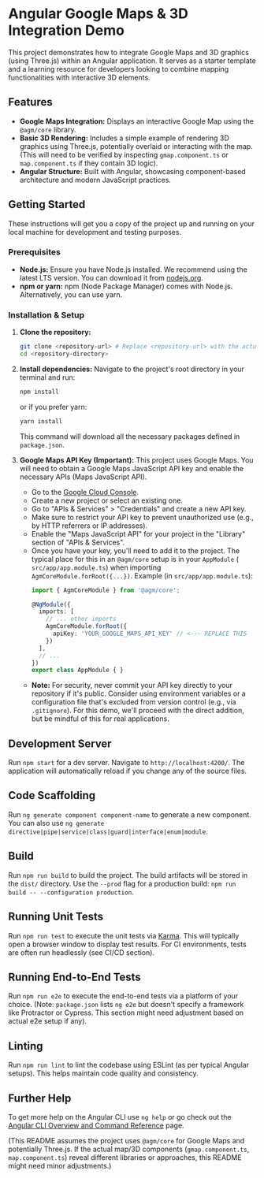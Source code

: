 # Angular Google Maps & 3D Integration Demo

This project demonstrates how to integrate Google Maps and 3D graphics (using Three.js) within an Angular application. It serves as a starter template and a learning resource for developers looking to combine mapping functionalities with interactive 3D elements.

## Features

*   **Google Maps Integration:** Displays an interactive Google Map using the `@agm/core` library.
*   **Basic 3D Rendering:** Includes a simple example of rendering 3D graphics using Three.js, potentially overlaid or interacting with the map. (This will need to be verified by inspecting `gmap.component.ts` or `map.component.ts` if they contain 3D logic).
*   **Angular Structure:** Built with Angular, showcasing component-based architecture and modern JavaScript practices.

## Getting Started

These instructions will get you a copy of the project up and running on your local machine for development and testing purposes.

### Prerequisites

*   **Node.js:** Ensure you have Node.js installed. We recommend using the latest LTS version. You can download it from [nodejs.org](https://nodejs.org/).
*   **npm or yarn:** npm (Node Package Manager) comes with Node.js. Alternatively, you can use yarn.

### Installation & Setup

1.  **Clone the repository:**
    ```bash
    git clone <repository-url> # Replace <repository-url> with the actual URL
    cd <repository-directory>
    ```

2.  **Install dependencies:**
    Navigate to the project's root directory in your terminal and run:
    ```bash
    npm install
    ```
    or if you prefer yarn:
    ```bash
    yarn install
    ```
    This command will download all the necessary packages defined in `package.json`.

3.  **Google Maps API Key (Important):**
    This project uses Google Maps. You will need to obtain a Google Maps JavaScript API key and enable the necessary APIs (Maps JavaScript API).
    *   Go to the [Google Cloud Console](https://console.cloud.google.com/).
    *   Create a new project or select an existing one.
    *   Go to "APIs & Services" > "Credentials" and create a new API key.
    *   Make sure to restrict your API key to prevent unauthorized use (e.g., by HTTP referrers or IP addresses).
    *   Enable the "Maps JavaScript API" for your project in the "Library" section of "APIs & Services".
    *   Once you have your key, you'll need to add it to the project. The typical place for this in an `@agm/core` setup is in your `AppModule` ( `src/app/app.module.ts`) when importing `AgmCoreModule.forRoot({...})`.
        Example (in `src/app/app.module.ts`):
        ```typescript
        import { AgmCoreModule } from '@agm/core';

        @NgModule({
          imports: [
            // ... other imports
            AgmCoreModule.forRoot({
              apiKey: 'YOUR_GOOGLE_MAPS_API_KEY' // <--- REPLACE THIS
            })
          ],
          // ...
        })
        export class AppModule { }
        ```
    *   **Note:** For security, never commit your API key directly to your repository if it's public. Consider using environment variables or a configuration file that's excluded from version control (e.g., via `.gitignore`). For this demo, we'll proceed with the direct addition, but be mindful of this for real applications.

## Development Server

Run `npm start` for a dev server. Navigate to `http://localhost:4200/`. The application will automatically reload if you change any of the source files.

## Code Scaffolding

Run `ng generate component component-name` to generate a new component. You can also use `ng generate directive|pipe|service|class|guard|interface|enum|module`.

## Build

Run `npm run build` to build the project. The build artifacts will be stored in the `dist/` directory. Use the `--prod` flag for a production build: `npm run build -- --configuration production`.

## Running Unit Tests

Run `npm run test` to execute the unit tests via [Karma](https://karma-runner.github.io). This will typically open a browser window to display test results. For CI environments, tests are often run headlessly (see CI/CD section).

## Running End-to-End Tests

Run `npm run e2e` to execute the end-to-end tests via a platform of your choice. (Note: `package.json` lists `ng e2e` but doesn't specify a framework like Protractor or Cypress. This section might need adjustment based on actual e2e setup if any).

## Linting

Run `npm run lint` to lint the codebase using ESLint (as per typical Angular setups). This helps maintain code quality and consistency.

## Further Help

To get more help on the Angular CLI use `ng help` or go check out the [Angular CLI Overview and Command Reference](https://angular.io/cli) page.

(This README assumes the project uses `@agm/core` for Google Maps and potentially Three.js. If the actual map/3D components (`gmap.component.ts`, `map.component.ts`) reveal different libraries or approaches, this README might need minor adjustments.)
